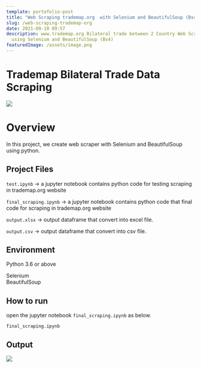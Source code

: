 ```yaml
---
template: portofolio-post
title: "Web Scraping trademap.org  with Selenium and BeautifulSoup (Bs4) "
slug: /web-scraping-trademap-org
date: 2021-09-10 09:57
description: www.trademap.org Bilateral trade between 2 Country Web Scraping
  using Selenium and BeautifulSoup (Bs4)
featuredImage: /assets/image.png
---
```

# Trademap  Bilateral Trade  Data Scraping

![](/assets/image.png)

# **Overview**

In this project, we create web scraper with Selenium and  BeautifulSoup using python.

## Project Files

`test.ipynb` -> a jupyter notebook contains python code for testing  scraping in trademap.org website

`final_scraping.ipynb` -> a jupyter notebook contains python code that final code for   scraping in trademap.org website

`output.xlsx` -> output dataframe  that convert into excel file. 

`output.csv` -> output dataframe  that convert into csv file. 

## Environment

Python 3.6 or above

Selenium\
BeautifulSoup  

## How to run

open  the jupyter notebook `final_scraping.ipynb` as below.

```
final_scraping.ipynb
```

## Output

 

![](/assets/output.png)